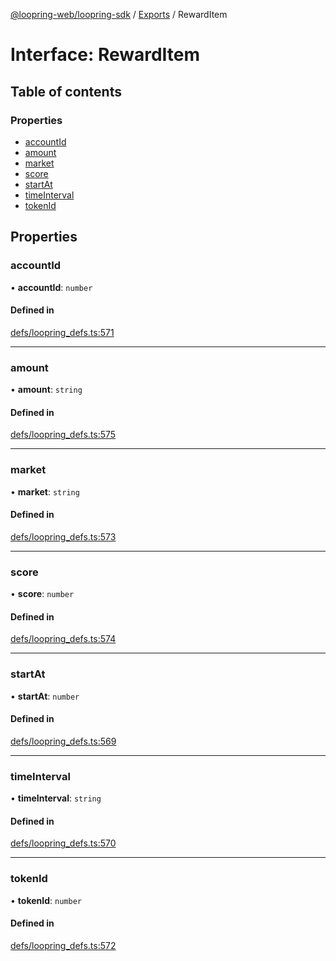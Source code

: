 [@loopring-web/loopring-sdk](../README.md) / [Exports](../modules.md) / RewardItem

# Interface: RewardItem

## Table of contents

### Properties

- [accountId](RewardItem.md#accountid)
- [amount](RewardItem.md#amount)
- [market](RewardItem.md#market)
- [score](RewardItem.md#score)
- [startAt](RewardItem.md#startat)
- [timeInterval](RewardItem.md#timeinterval)
- [tokenId](RewardItem.md#tokenid)

## Properties

### accountId

• **accountId**: `number`

#### Defined in

[defs/loopring_defs.ts:571](https://github.com/Loopring/loopring_sdk/blob/31d2a2e/src/defs/loopring_defs.ts#L571)

___

### amount

• **amount**: `string`

#### Defined in

[defs/loopring_defs.ts:575](https://github.com/Loopring/loopring_sdk/blob/31d2a2e/src/defs/loopring_defs.ts#L575)

___

### market

• **market**: `string`

#### Defined in

[defs/loopring_defs.ts:573](https://github.com/Loopring/loopring_sdk/blob/31d2a2e/src/defs/loopring_defs.ts#L573)

___

### score

• **score**: `number`

#### Defined in

[defs/loopring_defs.ts:574](https://github.com/Loopring/loopring_sdk/blob/31d2a2e/src/defs/loopring_defs.ts#L574)

___

### startAt

• **startAt**: `number`

#### Defined in

[defs/loopring_defs.ts:569](https://github.com/Loopring/loopring_sdk/blob/31d2a2e/src/defs/loopring_defs.ts#L569)

___

### timeInterval

• **timeInterval**: `string`

#### Defined in

[defs/loopring_defs.ts:570](https://github.com/Loopring/loopring_sdk/blob/31d2a2e/src/defs/loopring_defs.ts#L570)

___

### tokenId

• **tokenId**: `number`

#### Defined in

[defs/loopring_defs.ts:572](https://github.com/Loopring/loopring_sdk/blob/31d2a2e/src/defs/loopring_defs.ts#L572)
